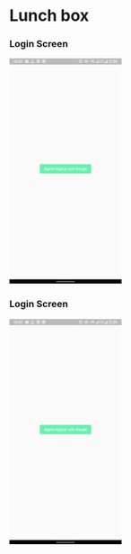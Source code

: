 # Lunch box
<h3>Login Screen</h3>
<img src="Screenshot/Google signuP.png" width="200">
<h3>Login Screen</h3>
<img src="Screenshot/Google signuP.png" width="200">

